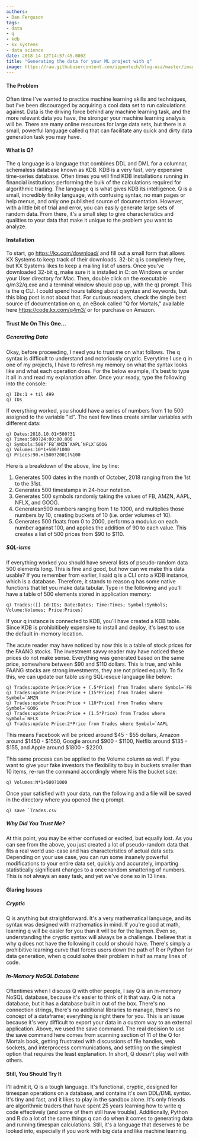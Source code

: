```yaml
---
authors:
- Dan Ferguson
tags:
- data
- q
- kdb
- kx systems
- data science
date: 2018-14-12T14:57:45.000Z
title: "Generating the data for your ML project with q"
image: https://raw.githubusercontent.com/ippontech/blog-usa/master/images/2017/10/blog_thumbnail.jpeg
---
```


#### The Problem
Often time I've wanted to practice machine learning skills and techniques, but I've been discouraged by acquiring a cool data set to run calculations against.  Data is the driving force behind any machine learning task, and the more relevant data you have, the stronger your machine learning analysis will be.  There are many online resources for large data sets, but there is a small, powerful language called _q_ that can facilitate any quick and dirty data generation task you may have.

#### What is Q?
The q language is a language that combines DDL and DML for a columnar, schemaless database known as KDB.  KDB is a very fast, very expensive time-series database.  Often times you will find KDB installations running in financial institutions performing the bulk of the calculations required for algorithmic trading.  The language q is what gives KDB its intelligence.  Q is a small, incredibly finiky language, with confusing syntax, no man pages or help menus, and only one published source of documentation.  However, with a little bit of trial and error, you can easily generate large sets of random data.  From there, it's a small step to give characteristics and qualities to your data that make it unique to the problem you want to analyze.

#### Installation
To start, go https://kx.com/download/ and fill out a small form that allows KX Systems to keep track of their downloads.  32-bit q is completely free, but KX Systems likes to keep a mailing list of users.  Once you've downloaded 32-bit q, make sure it is installed in C: on Windows or under your User directory for Mac.  Then, double click on the executable q/m32/q.exe and a terminal window should pop up, with the q) prompt.  This is the q CLI.  I could spend hours talking about q syntax and keywords, but this blog post is not about that.  For curious readers, check the single best source of documentation on q, an eBook called "Q for Mortals," available here https://code.kx.com/q4m3/ or for purchase on Amazon.

#### Trust Me On This One...
##### Generating Data
Okay, before proceeding, I need you to trust me on what follows.  The q syntax is difficult to understand and notoriously cryptic.  Everytime I use q in one of my projects, I have to refresh my memory on what the syntax looks like and what each operation does.  For the below example, it's best to type it all in and read my explanation after.  Once your ready, type the following into the console: 
```
q) IDs:1 + til 499
q) IDs
```
If everything worked, you should have a series of numbers from 1 to 500 assigned to the variable "id".  The next few lines create similar variables with different data:

```
q) Dates:2018.10.01+500?31
q) Times:500?24:00:00.000
q) Symbols:500?`FB`AMZN`AAPL`NFLX`GOOG
q) Volumes:10*1+500?1000
q) Prices:90.+(500?2001)%100
```

Here is a breakdown of the above, line by line:

1. Generates 500 dates in the month of October, 2018 ranging from the 1st to the 31st.  
2. Generates 500 timestamps in 24-hour notation.  
3. Generates 500 symbols randomly taking the values of FB, AMZN, AAPL, NFLX, and GOOG.  
4. Generatesn500 numbers ranging from 1 to 1000, and multiplies those numbers by 10, creating buckets of 10 (i.e. order volumes of 10).
5. Generates 500 floats from 0 to 2000, performs a modulus on each number against 100, and applies the addition of 90 to each value.  This creates a list of 500 prices from $90 to $110.

##### SQL-isms
If everything worked you should have several lists of pseudo-random data 500 elements long.  This is fine and good, but how can we make this data usable?  If you remember from earlier, I said q is a CLI onto a KDB instance, which is a database.  Therefore, it stands to reason q has some native functions that let you make data tabular.  Type in the following and you'll have a table of 500 elements stored in application memory:

```
q) Trades:([] Id:IDs; Date:Dates; Time:Times; Symbol:Symbols; Volume:Volumes; Price:Prices)
```

If your q instance is connected to KDB, you'll have created a KDB table.  Since KDB is prohibitibely expensive to install and deploy, it's best to use the default in-memory location.

The acute reader may have noticed by now this is a table of stock prices for the FAANG stocks.  The investment savvy reader may have noticed these prices do not make sense.  Everything was generated based on the same price, somewhere between $90 and $110 dollars.  This is true, and while FAANG stocks are strong investments, they are not priced equally.  To fix this, we can update our table using SQL-esque language like below:

```
q) Trades:update Price:Price + (.5*Price) from Trades where Symbol=`FB
q) Trades:update Price:Price + (15*Price) from Trades where Symbol=`AMZN
q) Trades:update Price:Price + (10*Price) from Trades where Symbol=`GOOG
q) Trades:update Price:Price + (1.5*Price) from Trades where Symbol=`NFLX
q) Trades:update Price:2*Price from Trades where Symbol=`AAPL
```

This means Facebook will be priced around $45 - $55 dollars, Amazon around $1450 - $1550, Google around $900 - $1100, Netflix around $135 - $155, and Apple around $1800 - $2200.

This same process can be applied to the Volume column as well.  If you want to give your fake investors the flexibility to buy in buckets smaller than 10 items, re-run the command accordingly where N is the bucket size:

```
q) Volumes:N*1+500?1000
```

Once your satisfied with your data, run the following and a file will be saved in the directory where you opened the q prompt.
```
q) save `Trades.csv
```
##### Why Did You Trust Me?
At this point, you may be either confused or excited, but equally lost.  As you can see from the above, you just created a lot of pseudo-random data that fits a real world use-case and has characteristics of actual data sets.  Depending on your use case, you can run some insanely powerful modifications to your entire data set, quickly and accurately, imparting statistically significant changes to a once random smattering of numbers.  This is not always an easy task, and yet we've done so in 13 lines.  

#### Glaring Issues
##### Cryptic
Q is anything but straightforward.  It's a very mathematical language, and its syntax was designed with mathematics in mind.  If you're good at math, learning q will be easier for you than it will be for the laymen.  Even so, understanding the cryptic syntax will always be a challenge.  I believe that is why q does not have the following it could or should have.  There's simply a prohibitive learning curve that forces users down the path of R or Python for data generation, when q could solve their problem in half as many lines of code.

##### In-Memory NoSQL Database
Oftentimes when I discuss Q with other people, I say Q is an in-memory NoSQL database, because it's easier to think of it that way.  Q is not a database, but it has a database built in out of the box.  There's no connection strings, there's no additional libraries to manage, there's no concept of a dataframe; everything is right there for you.  This is an issue because it's very difficult to export your data in a custom way to an external application.  Above, we used the save command.  The real decision to use the save command here comes from scanning section of 11 of the Q for Mortals book, getting frustrated with discussions of file handles, web sockets, and interprocess communications, and settling on the simplest option that requires the least explanation.  In short, Q doesn't play well with others.

#### Still, You Should Try It
I'll admit it, Q is a tough language.  It's functional, cryptic, designed for timespan operations on a database, and contains it's own DDL/DML syntax.  It's tiny and fast, and it likes to play in the sandbox alone.  It's only friends are algorithmic traders that have spent 25 years learning how to write q code effectively (and some of them still have trouble).  Additionally, Python and R do a lot of the same things q can do when it comes to generating data and running timespan calculations.  Still, it's a language that deserves to be looked into, especially if you work with big data and like machine learning.  

